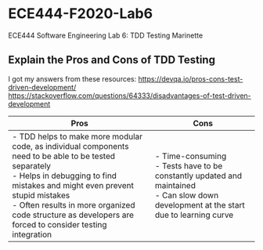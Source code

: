 # ECE444-F2020-Lab6
ECE444 Software Engineering Lab 6: TDD Testing
Marinette

## Explain the Pros and Cons of TDD Testing
I got my answers from these resources:
https://devqa.io/pros-cons-test-driven-development/
https://stackoverflow.com/questions/64333/disadvantages-of-test-driven-development

| Pros | Cons |
|------|------|
| - TDD helps to make more modular code, as individual components need to be able to be tested separately<br /> - Helps in debugging to find mistakes and might even prevent stupid mistakes <br />- Often results in more organized code structure as developers are forced to consider testing integration   |- Time-consuming <br />- Tests have to be constantly updated and maintained<br />- Can slow down development at the start due to learning curve     |
